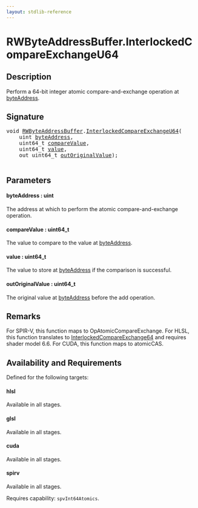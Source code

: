 ```yaml
---
layout: stdlib-reference
---
```


# RWByteAddressBuffer\.InterlockedCompareExchangeU64

## Description

Perform a 64-bit integer atomic compare-and-exchange operation at <span class='code'><a href="interlockedcompareexchangeu64-0biq.md#decl-byteAddress" class="code_param">byteAddress</a></span>.



## Signature 

<pre>
<span class="code_keyword">void</span> <a href="index.md" class="code_type">RWByteAddressBuffer</a>.<a href="interlockedcompareexchangeu64-0biq.md">InterlockedCompareExchangeU64</a>(
    <span class="code_keyword">uint</span> <a href="interlockedcompareexchangeu64-0biq.md#decl-byteAddress" class="code_param">byteAddress</a>,
    uint64_t <a href="interlockedcompareexchangeu64-0biq.md#decl-compareValue" class="code_param">compareValue</a>,
    uint64_t <a href="interlockedcompareexchangeu64-0biq.md#decl-value" class="code_param">value</a>,
    <span class="code_keyword">out</span> uint64_t <a href="interlockedcompareexchangeu64-0biq.md#decl-outOriginalValue" class="code_param">outOriginalValue</a>);

</pre>

## Parameters

####  <a id="decl-byteAddress"></a>byteAddress  : uint
The address at which to perform the atomic compare-and-exchange operation.

####  <a id="decl-compareValue"></a>compareValue  : uint64\_t
The value to compare to the value at <span class='code'><a href="interlockedcompareexchangeu64-0biq.md#decl-byteAddress" class="code_param">byteAddress</a></span>.

####  <a id="decl-value"></a>value  : uint64\_t
The value to store at <span class='code'><a href="interlockedcompareexchangeu64-0biq.md#decl-byteAddress" class="code_param">byteAddress</a></span> if the comparison is successful.

####  <a id="decl-outOriginalValue"></a>outOriginalValue  : uint64\_t
The original value at <span class='code'><a href="interlockedcompareexchangeu64-0biq.md#decl-byteAddress" class="code_param">byteAddress</a></span> before the add operation.


## Remarks
For SPIR-V, this function maps to <span class='code'>OpAtomicCompareExchange</span>. For HLSL, this function
translates to <span class='code'><a href="interlockedcompareexchange64-0bi.md">InterlockedCompareExchange64</a></span> and requires shader model 6.6.
For CUDA, this function maps to <span class='code'>atomicCAS</span>.


## Availability and Requirements

Defined for the following targets:

#### hlsl
Available in all stages.

#### glsl
Available in all stages.

#### cuda
Available in all stages.

#### spirv
Available in all stages.

Requires capability: `spvInt64Atomics`.



<script>
// Fix .md links to .html when on ReadTheDocs
if (window.location.hostname.includes('readthedocs') || 
    window.location.hostname.includes('rtfd.io')) {
  document.addEventListener('DOMContentLoaded', function() {
    const links = document.querySelectorAll('a');
    links.forEach(link => {
      if (link.getAttribute('href') && link.getAttribute('href').endsWith('.md')) {
        link.href = link.href.replace(/\.md($|#|\?)/, '.html$1');
      }
    });
  });
}
</script>
